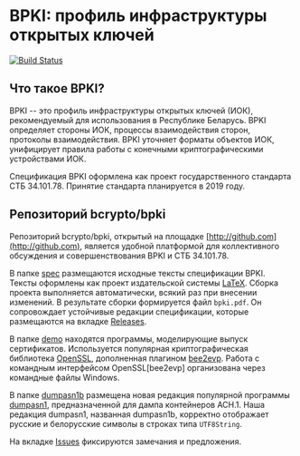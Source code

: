 BPKI: профиль инфраструктуры открытых ключей
============================================

[![Build Status](https://travis-ci.org/bcrypto/bpki.svg?branch=master)](https://travis-ci.org/bcrypto/bpki)

Что такое BPKI?
---------------

BPKI -- это профиль инфраструктуры открытых ключей (ИОК), рекомендуемый 
для использования в Республике Беларусь. BPKI определяет стороны ИОК, 
процессы взаимодействия сторон, протоколы взаимодействия. BPKI уточняет 
форматы объектов ИОК, унифицирует правила работы с конечными 
криптографическими устройствами ИОК.

Спецификация BPKI оформлена как проект государственного стандарта
СТБ 34.101.78. Принятие стандарта планируется в 2019 году.

Репозиторий bcrypto/bpki
------------------------

Репозиторий bcrypto/bpki, открытый на площадке
[http://github.com](http://github.com), является удобной платформой для
коллективного обсуждения и совершенствования BPKI и СТБ 34.101.78.

В папке [spec](spec) размещаются исходные тексты спецификации BPKI. Тексты
оформлены как проект издательской системы
[LaTeX](https://ru.wikipedia.org/wiki/LaTeX). Сборка проекта выполняется
автоматически, всякий раз при внесении изменений.  В результате сборки
формируется файл `bpki.pdf`. Он сопровождает устойчивые редакции
спецификации, которые размещаются на вкладке
[Releases](https://github.com/bcrypto/bpki/releases).

В папке [demo](demo) находятся программы, моделирующие выпуск сертификатов.
Используется популярная криптографическая библиотека
[OpenSSL](https://github.com/openssl/openssl), дополненная плагином 
[bee2evp](https://github.com/bcrypto/bee2evp). Работа с командным 
интерфейсом OpenSSL[bee2evp] организована через командные файлы Windows.

В папке [dumpasn1b](dumpasn1b) размещена новая редакция популярной
программы [dumpasn1](http://www.cs.auckland.ac.nz/~pgut001/dumpasn1.c),
предназначенной для дампа контейнеров АСН.1. Наша редакция dumpasn1,
названная dumpasn1b, корректно отображает русские и 
белорусские символы в строках типа `UTF8String`.

На вкладке [Issues](https://github.com/bcrypto/bpki/issues)
фиксируются замечания и предложения. 


